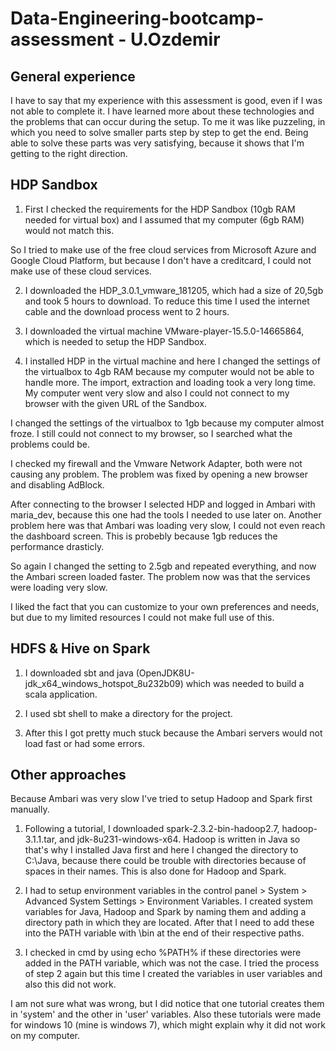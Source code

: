 # Data-Engineering-bootcamp-assessment - U.Ozdemir

## General experience
I have to say that my experience with this assessment is good, even if I was not able to complete it. I have learned more about these technologies and the problems that can occur during the setup. To me it was like puzzeling, in which you need to solve smaller parts step by step to get the end. Being able to solve these parts was very satisfying, because it shows that I'm getting to the right direction.


## HDP Sandbox
1. First I checked the requirements for the HDP Sandbox (10gb RAM needed for virtual box) and I assumed that my computer (6gb RAM) would not match this. 

So I tried to make use of the free cloud services from Microsoft Azure and Google Cloud Platform, but because I don't have a creditcard, I could not make use of these cloud services.

2. I downloaded the HDP_3.0.1_vmware_181205, which had a size of 20,5gb and took 5 hours to download. To reduce this time I used the internet cable and the download process went to 2 hours. 

3. I downloaded the virtual machine VMware-player-15.5.0-14665864, which is needed to setup the HDP Sandbox. 

4. I installed HDP in the virtual machine and here I changed the settings of the virtualbox to 4gb RAM because my computer would not be able to handle more. The import, extraction and loading took a very long time. My computer went very slow and also I could not connect to my browser with the given URL of the Sandbox. 

I changed the settings of the virtualbox to 1gb because my computer almost froze. I still could not connect to my browser, so I searched what the problems could be. 

I checked my firewall and the Vmware Network Adapter, both were not causing any problem. The problem was fixed by opening a new browser and disabling AdBlock. 

After connecting to the browser I selected HDP and logged in Ambari with maria_dev, because this one had the tools I needed to use later on. Another problem here was that Ambari was loading very slow, I could not even reach the dashboard screen. This is probebly because 1gb reduces the performance drasticly.

So again I changed the setting to 2.5gb and repeated everything, and now the Ambari screen loaded faster. The problem now was that the services were loading very slow.

I liked the fact that you can customize to your own preferences and needs, but due to my limited resources I could not make full use of this.


## HDFS & Hive on Spark
1. I downloaded sbt and java (OpenJDK8U-jdk_x64_windows_hotspot_8u232b09) which was needed to build a scala application.

2. I used sbt shell to make a directory for the project.

3. After this I got pretty much stuck because the Ambari servers would not load fast or had some errors.


## Other approaches
Because Ambari was very slow I've tried to setup Hadoop and Spark first manually.  

1. Following a tutorial, I downloaded spark-2.3.2-bin-hadoop2.7, hadoop-3.1.1.tar, and jdk-8u231-windows-x64. Hadoop is written in Java so that's why I installed Java first and here I changed the directory to C:\Java, because there could be trouble with directories because of spaces in their names. This is also done for Hadoop and Spark.

2. I had to setup environment variables in the control panel > System > Advanced System Settings > Environment Variables. I created system variables for Java, Hadoop and Spark by naming them and adding a directory path in which they are located. After that I need to add these into the PATH variable with \bin at the end of their respective paths.

3. I checked in cmd by using echo %PATH% if these directories were added in the PATH variable, which was not the case. I tried the process of step 2 again but this time I created the variables in user variables and also this did not work.

I am not sure what was wrong, but I did notice that one tutorial creates them in 'system' and the other in 'user' variables. Also these tutorials were made for windows 10 (mine is windows 7), which might explain why it did not work on my computer.




